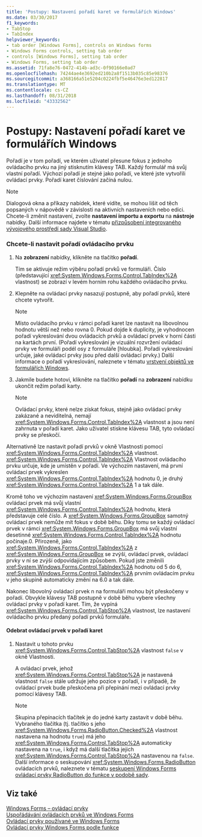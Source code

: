```yaml
---
title: 'Postupy: Nastavení pořadí karet ve formulářích Windows'
ms.date: 03/30/2017
f1_keywords:
- TabStop
- TabIndex
helpviewer_keywords:
- tab order [Windows Forms], controls on Windows forms
- Windows Forms controls, setting tab order
- controls [Windows Forms], setting tab order
- Windows Forms, setting tab order
ms.assetid: 71fa8e76-0472-414b-ad3c-0f90166e0ad7
ms.openlocfilehash: 74244ae4e3692ed210b2a8f1513b035c85e98376
ms.sourcegitcommit: a368166a51e5204c0224fbf5e46476e3ed122817
ms.translationtype: MT
ms.contentlocale: cs-CZ
ms.lasthandoff: 08/31/2018
ms.locfileid: "43332562"
---
```

# <a name="how-to-set-the-tab-order-on-windows-forms"></a>Postupy: Nastavení pořadí karet ve formulářích Windows
Pořadí je v tom pořadí, ve kterém uživatel přesune fokus z jednoho ovládacího prvku na jiný stisknutím klávesy TAB. Každý formulář má svůj vlastní pořadí. Výchozí pořadí je stejné jako pořadí, ve které jste vytvořili ovládací prvky. Pořadí karet číslování začíná nulou.  
  
> [!NOTE]
>  Dialogová okna a příkazy nabídek, které vidíte, se mohou lišit od těch popsaných v nápovědě v závislosti na aktivních nastaveních nebo edici. Chcete-li změnit nastavení, zvolte **nastavení importu a exportu** na **nástroje** nabídky. Další informace najdete v tématu [přizpůsobení integrovaného vývojového prostředí sady Visual Studio](/visualstudio/ide/personalizing-the-visual-studio-ide).  
  
### <a name="to-set-the-tab-order-of-a-control"></a>Chcete-li nastavit pořadí ovládacího prvku  
  
1.  Na **zobrazení** nabídky, klikněte na tlačítko **pořadí**.  
  
     Tím se aktivuje režim výběru pořadí prvků ve formuláři. Číslo (představující <xref:System.Windows.Forms.Control.TabIndex%2A> vlastnost) se zobrazí v levém horním rohu každého ovládacího prvku.  
  
2.  Klepněte na ovládací prvky nasazují postupně, aby pořadí prvků, které chcete vytvořit.  
  
    > [!NOTE]
    >  Místo ovládacího prvku v rámci pořadí karet lze nastavit na libovolnou hodnotu větší než nebo rovna 0. Pokud dojde k duplicity, je vyhodnocen pořadí vykreslování dvou ovládacích prvků a ovládací prvek v horní části na kartách první. (Pořadí vykreslování je vizuální rozvržení ovládací prvky ve formuláři podél osy z formuláře [hloubka]. Pořadí vykreslování určuje, jaké ovládací prvky jsou před další ovládací prvky.) Další informace o pořadí vykreslování, naleznete v tématu [vrstvení objektů ve formulářích Windows](../../../../docs/framework/winforms/controls/how-to-layer-objects-on-windows-forms.md).  
  
3.  Jakmile budete hotovi, klikněte na tlačítko **pořadí** na **zobrazení** nabídku ukončit režim pořadí karty.  
  
    > [!NOTE]
    >  Ovládací prvky, které nelze získat fokus, stejně jako ovládací prvky zakázané a neviditelná, nemají <xref:System.Windows.Forms.Control.TabIndex%2A> vlastnost a jsou není zahrnuta v pořadí karet. Jako uživatel stiskne klávesu TAB, tyto ovládací prvky se přeskočí.  
  
 Alternativně lze nastavit pořadí prvků v okně Vlastnosti pomocí <xref:System.Windows.Forms.Control.TabIndex%2A> vlastnost. <xref:System.Windows.Forms.Control.TabIndex%2A> Vlastnost ovládacího prvku určuje, kde je umístěn v pořadí. Ve výchozím nastavení, má první ovládací prvek vykreslen <xref:System.Windows.Forms.Control.TabIndex%2A> hodnotu 0, je druhý <xref:System.Windows.Forms.Control.TabIndex%2A> 1 a tak dále.  
  
 Kromě toho ve výchozím nastavení <xref:System.Windows.Forms.GroupBox> ovládací prvek má svůj vlastní <xref:System.Windows.Forms.Control.TabIndex%2A> hodnotu, která představuje celé číslo. A <xref:System.Windows.Forms.GroupBox> samotný ovládací prvek nemůže mít fokus v době běhu. Díky tomu se každý ovládací prvek v rámci <xref:System.Windows.Forms.GroupBox> má svůj vlastní desetinné <xref:System.Windows.Forms.Control.TabIndex%2A> hodnotu počínaje.0. Přirozeně, jako <xref:System.Windows.Forms.Control.TabIndex%2A> z <xref:System.Windows.Forms.GroupBox> se zvýší, ovládací prvek, ovládací prvky v ní se zvýší odpovídajícím způsobem. Pokud jste změnili <xref:System.Windows.Forms.Control.TabIndex%2A> hodnotu od 5 do 6, <xref:System.Windows.Forms.Control.TabIndex%2A> prvním ovládacím prvku v jeho skupině automaticky změní na 6.0 a tak dále.  
  
 Nakonec libovolný ovládací prvek n na formuláři mohou být přeskočeny v pořadí. Obvykle klávesy TAB postupně v době běhu vybere všechny ovládací prvky v pořadí karet. Tím, že vypíná <xref:System.Windows.Forms.Control.TabStop%2A> vlastnost, lze nastavení ovládacího prvku předaný pořadí prvků formuláře.  
  
#### <a name="to-remove-a-control-from-the-tab-order"></a>Odebrat ovládací prvek v pořadí karet  
  
1.  Nastavit u tohoto prvku <xref:System.Windows.Forms.Control.TabStop%2A> vlastnost `false` v okně Vlastnosti.  
  
     A ovládací prvek, jehož <xref:System.Windows.Forms.Control.TabStop%2A> je nastavená vlastnost `false` stále udržuje jeho pozice v pořadí, i v případě, že ovládací prvek bude přeskočena při přepínání mezi ovládací prvky pomocí klávesy TAB.  
  
    > [!NOTE]
    >  Skupina přepínacích tlačítek je do jedné karty zastavit v době běhu. Vybraného tlačítka (tj. tlačítko s jeho <xref:System.Windows.Forms.RadioButton.Checked%2A> vlastnost nastavena na hodnotu `true`) má jeho <xref:System.Windows.Forms.Control.TabStop%2A> automaticky nastavena na `true`, i když má další tlačítka jejich <xref:System.Windows.Forms.Control.TabStop%2A> nastavenou na `false`. Další informace o seskupování <xref:System.Windows.Forms.RadioButton> ovládacích prvků, naleznete v tématu [seskupení Windows Forms ovládací prvky RadioButton do funkce v podobě sady](../../../../docs/framework/winforms/controls/how-to-group-windows-forms-radiobutton-controls-to-function-as-a-set.md).  
  
## <a name="see-also"></a>Viz také  
 [Windows Forms – ovládací prvky](../../../../docs/framework/winforms/controls/index.md)  
 [Uspořádávání ovládacích prvků ve Windows Forms](../../../../docs/framework/winforms/controls/arranging-controls-on-windows-forms.md)  
 [Ovládací prvky používané ve Windows Forms](../../../../docs/framework/winforms/controls/controls-to-use-on-windows-forms.md)  
 [Ovládací prvky Windows Forms podle funkce](../../../../docs/framework/winforms/controls/windows-forms-controls-by-function.md)

